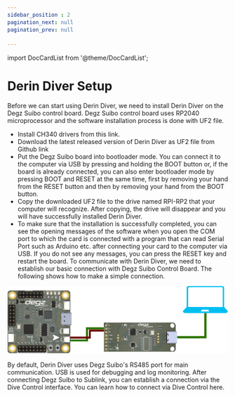 ```yaml
---
sidebar_position : 2
pagination_next: null
pagination_prev: null

---
```

import DocCardList from '@theme/DocCardList';

# Derin Diver Setup

Before we can start using Derin Diver, we need to install Derin Diver on the Degz Suibo control board. 
Degz Suibo control board uses RP2040 microprocessor and the software installation process is done with UF2 file.

- Install CH340 drivers from this link.
- Download the latest released version of Derin Diver as UF2 file from Github link
- Put the Degz Suibo board into bootloader mode. You can connect it to the computer via USB by pressing and holding the BOOT button or, if the board is already connected, you can also enter bootloader mode by pressing BOOT and RESET at the same time, first by removing your hand from the RESET button and then by removing your hand from the BOOT button.
- Copy the downloaded UF2 file to the drive named RPI-RP2 that your computer will recognize. After copying, the drive will disappear and you will have successfully installed Derin Diver.
- To make sure that the installation is successfully completed, you can see the opening messages of the software when you open the COM port to which the card is connected with a program that can read Serial Port such as Arduino etc. after connecting your card to the computer via USB. If you do not see any messages, you can press the RESET key and restart the board.
To communicate with Derin Diver, we need to establish our basic connection with Degz Suibo Control Board. The following shows how to make a simple connection.

![Basic Suibo Connection](./image/suibobaglanti.png)

By default, Derin Diver uses Degz Suibo's RS485 port for main communication. USB is used for debugging and log monitoring. After connecting Degz Suibo to Sublink, you can establish a connection via the Dive Control interface. You can learn how to connect via Dive Control here.

<DocCardList />
